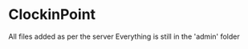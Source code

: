 ClockinPoint
===================


All files added as per the server
Everything is still in the 'admin' folder
